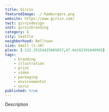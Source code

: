 ```yaml
---
title: Girvin
featuredImage: ./-hamburgers.png
website: https://www.girvin.com/
twit: girvindesign
inst: girvinbranding
category: G
city: Seattle
neighborhood: Belltown
size: Small (1-10)
place: [-122.35154425605857,47.64102391040903]
tags:
    - branding
    - illustration
    - print
    - video
    - packaging
    - environmental
    - ux/ui
published: true
---
```


Description
